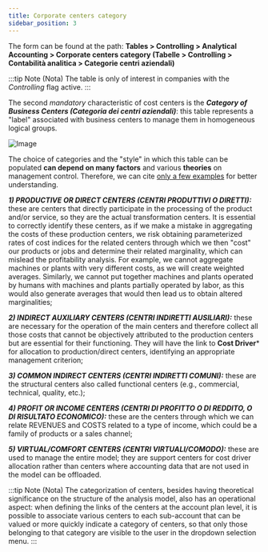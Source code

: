 ```yaml
---
title: Corporate centers category
sidebar_position: 3
---
```


The form can be found at the path: **Tables > Controlling > Analytical Accounting > Corporate centers category (Tabelle > Controlling > Contabilità analitica > Categorie centri aziendali)**

:::tip Note (Nota)
The table is only of interest in companies with the *Controlling* flag active.
:::

The second *mandatory* characteristic of cost centers is the ***Category of Business Centers (Categoria dei centri aziendali)***: this table represents a "label" associated with business centers to manage them in homogeneous logical groups.

![Image](/img/it-it/configurations/tables/controlling/analytical-accounting/corporate-centers-categories.png)

The choice of categories and the "style" in which this table can be populated **can depend on many factors** and various **theories** on management control.
Therefore, we can cite <u>only a few examples</u> for better understanding.

***1) PRODUCTIVE OR DIRECT CENTERS (CENTRI PRODUTTIVI O DIRETTI):*** these are centers that directly participate in the processing of the product and/or service, so they are the actual transformation centers. It is essential to correctly identify these centers, as if we make a mistake in aggregating the costs of these production centers, we risk obtaining parameterized rates of cost indices for the related centers through which we then "cost" our products or jobs and determine their related marginality, which can mislead the profitability analysis. For example, we cannot aggregate machines or plants with very different costs, as we will create weighted averages. Similarly, we cannot put together machines and plants operated by humans with machines and plants partially operated by labor, as this would also generate averages that would then lead us to obtain altered marginalities;

***2) INDIRECT AUXILIARY CENTERS (CENTRI INDIRETTI AUSILIARI):*** these are necessary for the operation of the main centers and therefore collect all those costs that cannot be objectively attributed to the production centers but are essential for their functioning. They will have the link to **Cost Driver*** for allocation to production/direct centers, identifying an appropriate management criterion;

***3) COMMON INDIRECT CENTERS (CENTRI INDIRETTI COMUNI):*** these are the structural centers also called functional centers (e.g., commercial, technical, quality, etc.);

***4) PROFIT OR INCOME CENTERS (CENTRI DI PROFITTO O DI REDDITO, O DI RISULTATO ECONOMICO):*** these are the centers through which we can relate REVENUES and COSTS related to a type of income, which could be a family of products or a sales channel;

***5) VIRTUAL/COMFORT CENTERS (CENTRI VIRTUALI/COMODO):*** these are used to manage the entire model; they are support centers for cost driver allocation rather than centers where accounting data that are not used in the model can be offloaded.

:::tip Note (Nota)
The categorization of centers, besides having theoretical significance on the structure of the analysis model, also has an operational aspect: when defining the links of the centers at the account plan level, it is possible to associate various centers to each sub-account that can be valued or more quickly indicate a category of centers, so that only those belonging to that category are visible to the user in the dropdown selection menu.
:::